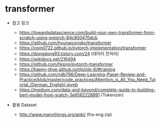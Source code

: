 # transformer

* 참고 링크
    - https://towardsdatascience.com/build-your-own-transformer-from-scratch-using-pytorch-84c850470dcb
    - https://github.com/hyunwoongko/transformer
    - https://cpm0722.github.io/pytorch-implementation/transformer
    - https://dongdong93.tistory.com/24 (데이터 전처리)
    - https://wikidocs.net/216494
    - https://github.com/hkproj/pytorch-transformer
    - https://happy-jihye.github.io/nlp/nlp-8/#training
    - https://github.com/ndb796/Deep-Learning-Paper-Review-and-Practice/blob/master/code_practices/Attention_is_All_You_Need_Tutorial_(German_English).ipynb
    - https://medium.com/data-and-beyond/complete-guide-to-building-bert-model-from-sratch-3e6562228891 (Tokenizer)

* 활용 Dataset
    - http://www.manythings.org/anki/ (fra-eng.zip)